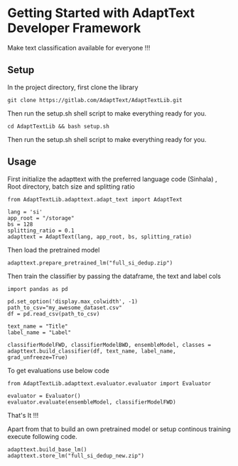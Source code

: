# Getting Started with AdaptText Developer Framework

Make text classification available for everyone !!!

## Setup

In the project directory, first clone the library

`git clone https://gitlab.com/AdaptText/AdaptTextLib.git`

Then run the setup.sh shell script to make everything ready for you.

`cd AdaptTextLib && bash setup.sh`

Then run the setup.sh shell script to make everything ready for you.

## Usage

First initialize the adapttext with the preferred language code (Sinhala) , Root directory, batch size and splitting ratio
```
from AdaptTextLib.adapttext.adapt_text import AdaptText

lang = 'si'
app_root = "/storage"
bs = 128
splitting_ratio = 0.1
adapttext = AdaptText(lang, app_root, bs, splitting_ratio)
```

Then load the pretrained model
```
adapttext.prepare_pretrained_lm("full_si_dedup.zip")
```

Then train the classifier by passing the dataframe, the text and label cols
```
import pandas as pd

pd.set_option('display.max_colwidth', -1)
path_to_csv="my_awesome_dataset.csv"
df = pd.read_csv(path_to_csv)

text_name = "Title"
label_name = "Label"

classifierModelFWD, classifierModelBWD, ensembleModel, classes = adapttext.build_classifier(df, text_name, label_name, grad_unfreeze=True)
```
To get evaluations use below code
```
from AdaptTextLib.adapttext.evaluator.evaluator import Evaluator

evaluator = Evaluator()
evaluator.evaluate(ensembleModel, classifierModelFWD)
```

That's It !!!

Apart from that to build an own pretrained model or setup continous training execute following code.

```
adapttext.build_base_lm()
adapttext.store_lm("full_si_dedup_new.zip")
```
